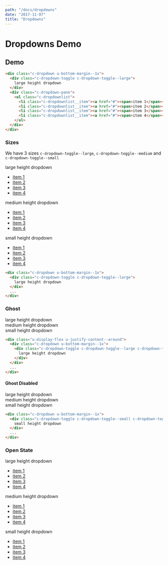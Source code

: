 ```yaml
---
path: "/docs/dropdowns"
date: "2017-11-07"
title: "Dropdowns"
---
```

# Dropdowns Demo

## Demo
```html
<div class="c-dropdown u-bottom-margin--1x">
  <div class="c-dropdown-toggle c-dropdown-toggle--large">
    large height dropdown
  </div>
  <div class="c-dropdown-pane">
    <ul class="c-dropdownlist">
      <li class="c-dropdownlist__item"><a href="#"><span>item 1</span></a></li>
      <li class="c-dropdownlist__item"><a href="#"><span>item 2</span></a></li>
      <li class="c-dropdownlist__item"><a href="#"><span>item 3</span></a></li>
      <li class="c-dropdownlist__item"><a href="#"><span>item 4</span></a></li>
    </ul>
  </div>
</div>
```

### Sizes
We have 3 sizes `c-dropdown-toggle--large`, `c-dropdown-toggle--medium` and `c-dropdown-toggle--small`

<div class="u-display-flex u-justify-content--around">
  <div class="c-dropdown u-bottom-margin--1x">
    <div class="c-dropdown-toggle c-dropdown-toggle--large">
      large height dropdown
    </div>
    <div class="c-dropdown-pane">
      <ul class="c-dropdownlist">
        <li class="c-dropdownlist__item"><a href="#"><span>item 1</span></a></li>
        <li class="c-dropdownlist__item"><a href="#"><span>item 2</span></a></li>
        <li class="c-dropdownlist__item"><a href="#"><span>item 3</span></a></li>
        <li class="c-dropdownlist__item"><a href="#"><span>item 4</span></a></li>
      </ul>
    </div>
  </div>


  <div class="c-dropdown u-bottom-margin--1x">
    <div class="c-dropdown-toggle c-dropdown-toggle--medium" disabled>
      medium height dropdown
    </div>
    <div class="c-dropdown-pane">
      <ul>
        <li><a href="#"><span>item 1</span></a></li>
        <li><a href="#"><span>item 2</span></a></li>
        <li><a href="#"><span>item 3</span></a></li>
        <li><a href="#"><span>item 4</span></a></li>
      </ul>
    </div>
  </div>

  <div class="c-dropdown u-bottom-margin--1x">
    <div class="c-dropdown-toggle c-dropdown-toggle--small">
      small height dropdown
    </div>
    <div class="c-dropdown-pane">
      <ul>
        <li><a href="#"><span>item 1</span></a></li>
        <li><a href="#"><span>item 2</span></a></li>
        <li><a href="#"><span>item 3</span></a></li>
        <li><a href="#"><span>item 4</span></a></li>
      </ul>
    </div>
  </div>
</div>

```html
<div class="c-dropdown u-bottom-margin--1x">
  <div class="c-dropdown-toggle c-dropdown-toggle--large">
    large height dropdown
  </div>
  ...
</div>
```

### Ghost

<div class="u-display-flex u-justify-content--around">
  <div class="c-dropdown u-bottom-margin--1x">
    <div class="c-dropdown-toggle c-dropdown-toggle--large c-dropdown-toggle--ghost">
      large height dropdown
    </div>
  </div>

  <div class="c-dropdown u-bottom-margin--1x">
    <div class="c-dropdown-toggle c-dropdown-toggle--medium c-dropdown-toggle--ghost">
      medium height dropdown
    </div>
  </div>

  <div class="c-dropdown u-bottom-margin--1x">
    <div class="c-dropdown-toggle c-dropdown-toggle--small c-dropdown-toggle--ghost">
      small height dropdown
    </div>
  </div>
</div>

```html
<div class="u-display-flex u-justify-content--around">
  <div class="c-dropdown u-bottom-margin--1x">
    <div class="c-dropdown-toggle c-dropdown-toggle--large c-dropdown-toggle--ghost">
      large height dropdown
    </div>
  </div>
  ...
</div>
```

#### Ghost Disabled

<div class="u-display-flex u-justify-content--around">
  <div class="c-dropdown u-bottom-margin--1x">
    <div class="c-dropdown-toggle c-dropdown-toggle--large c-dropdown-toggle--ghost" disabled>
      large height dropdown
    </div>
  </div>

  <div class="c-dropdown u-bottom-margin--1x">
    <div class="c-dropdown-toggle c-dropdown-toggle--medium c-dropdown-toggle--ghost" disabled>
      medium height dropdown
    </div>
  </div>

  <div class="c-dropdown u-bottom-margin--1x">
    <div class="c-dropdown-toggle c-dropdown-toggle--small c-dropdown-toggle--ghost" disabled>
      small height dropdown
    </div>
  </div>
</div>

```html
<div class="c-dropdown u-bottom-margin--1x">
  <div class="c-dropdown-toggle c-dropdown-toggle--small c-dropdown-toggle--ghost" disabled>
    small height dropdown
  </div>
  ...
</div>
```

### Open State

<div class="u-display-flex u-justify-content--around u-center-block">
  <div class="c-dropdown u-bottom-margin--1x">
    <div class="c-dropdown-toggle c-dropdown-toggle--large">
      large height dropdown
    </div>
    <div class="c-dropdown-pane is-open">
      <ul class="c-dropdownlist">
        <li class="c-dropdownlist__item"><a href="#"><span>item 1</span></a></li>
        <li class="c-dropdownlist__item"><a href="#"><span>item 2</span></a></li>
        <li class="c-dropdownlist__item"><a href="#"><span>item 3</span></a></li>
        <li class="c-dropdownlist__item"><a href="#"><span>item 4</span></a></li>
      </ul>
    </div>
  </div>

  <div class="c-dropdown u-bottom-margin--1x">
    <div class="c-dropdown-toggle c-dropdown-toggle--medium" disabled>
      medium height dropdown
    </div>
    <div class="c-dropdown-pane is-open">
      <ul class="c-dropdownlist">
        <li class="c-dropdownlist__item"><a href="#"><span>item 1</span></a></li>
        <li class="c-dropdownlist__item"><a href="#"><span>item 2</span></a></li>
        <li class="c-dropdownlist__item"><a href="#"><span>item 3</span></a></li>
        <li class="c-dropdownlist__item"><a href="#"><span>item 4</span></a></li>
      </ul>
    </div>
  </div>

  <div class="c-dropdown u-bottom-margin--1x">
    <div class="c-dropdown-toggle c-dropdown-toggle--small">
      small height dropdown
    </div>
    <div class="c-dropdown-pane is-open">
      <ul class="c-dropdownlist">
        <li class="c-dropdownlist__item"><a href="#"><span>item 1</span></a></li>
        <li class="c-dropdownlist__item"><a href="#"><span>item 2</span></a></li>
        <li class="c-dropdownlist__item"><a href="#"><span>item 3</span></a></li>
        <li class="c-dropdownlist__item"><a href="#"><span>item 4</span></a></li>
      </ul>
    </div>
  </div>
</div>
